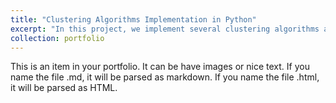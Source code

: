 ```yaml
---
title: "Clustering Algorithms Implementation in Python"
excerpt: "In this project, we implement several clustering algorithms and analyze the results using an artificial dataset."
collection: portfolio
---
```


This is an item in your portfolio. It can be have images or nice text. If you name the file .md, it will be parsed as markdown. If you name the file .html, it will be parsed as HTML. 
